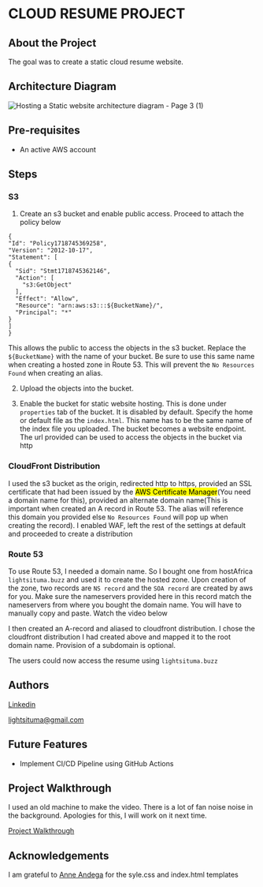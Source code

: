 # CLOUD RESUME PROJECT

## About the Project
The goal was to create a static cloud resume website.

## Architecture Diagram
![Hosting a Static website architecture diagram - Page 3 (1)](https://github.com/Light1596/Cloud-Resume/assets/127042301/c137287a-3230-4563-97a2-0d99cd6a5389)

## Pre-requisites
+ An active AWS account

## Steps

### S3 

1. Create an s3 bucket and enable public access. Proceed to attach the policy below
```
{
"Id": "Policy1718745369258",
"Version": "2012-10-17",
"Statement": [
{
  "Sid": "Stmt1718745362146",
  "Action": [
    "s3:GetObject"
  ],
  "Effect": "Allow",
  "Resource": "arn:aws:s3:::${BucketName}/",
  "Principal": "*"
}
]
}
```
This allows the public to access the objects in the s3 bucket. Replace the `${BucketName}` with the name of your bucket. Be sure to use this same name when creating a hosted zone in Route 53. This will prevent the `No Resources Found` when creating an alias.

2. Upload the objects into the bucket.
   
3. Enable the bucket for static website hosting. This is done under `properties` tab of the bucket. It is disabled by default. Specify the home or default file as the `index.html`. This name has to be the same name of the index file you uploaded. The bucket becomes a website endpoint. The url provided can be used to access the objects in the bucket via http

### CloudFront Distribution
I used the s3 bucket as the origin, redirected http to https, provided an SSL certificate that had been issued by the <mark>AWS Certificate Manager</mark>(You need a domain name for this), provided an alternate domain name(This is important when created an A record in Route 53. The alias will reference this domain you provided else `No Resources Found` will pop up when creating the record). I enabled WAF, left the rest of the settings at default and proceeded to create a distribution

### Route 53
To use Route 53, I needed a domain name. So I bought one from hostAfrica `lightsituma.buzz` and used it to create the hosted zone. Upon creation of the zone, two records are `NS record` and the `SOA record` are created by aws for you. Make sure the nameservers provided here in this record match the nameservers from where you bought the domain name. You will have to manually copy and paste. Watch the video below 

I then created an A-record and aliased to cloudfront distribution. I chose the cloudfront distribution I had created above and mapped it to the root domain name. Provision of a subdomain is optional.

The users could now access the resume using `lightsituma.buzz`
## Authors
[Linkedin](www.linkedin.com/in/light-situma-35b522166)

<lightsituma@gmail.com>

## Future Features
+ Implement CI/CD Pipeline using GitHub Actions

## Project Walkthrough
I used an old machine to make the video. There is a lot of fan noise noise in the background. Apologies for this, I will work on it next time.

[Project Walkthrough](https://drive.google.com/file/d/1b14P7NXy-ZoS9__dXrKrihzvnssnfY8R/view?usp=drive_link)

## Acknowledgements
I am grateful to [Anne Andega](https://www.linkedin.com/in/anne-andega?miniProfileUrn=urn%3Ali%3Afs_miniProfile%3AACoAAD4okqgBAYePr9vokcGJsQsEXFI-ciETjY4&lipi=urn%3Ali%3Apage%3Ad_flagship3_search_srp_all%3BWssziKLWRmev0GietXddww%3D%3D) for the syle.css and index.html templates


